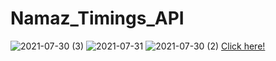 # Namaz_Timings_API

![2021-07-30 (3)](https://user-images.githubusercontent.com/61928905/127715250-8e675783-f8d0-47b5-9d23-ec9b9c16b5d6.png)
![2021-07-31](https://user-images.githubusercontent.com/61928905/127715151-7586d788-6fee-4afd-ba17-c3be8bc1730c.png)
![2021-07-30 (2)](https://user-images.githubusercontent.com/61928905/127715416-01b2ef31-3d08-48aa-9a6c-c5ed962b0702.png)
<a href = "https://namaz-timing102.herokuapp.com/">
  Click here!
</a>
